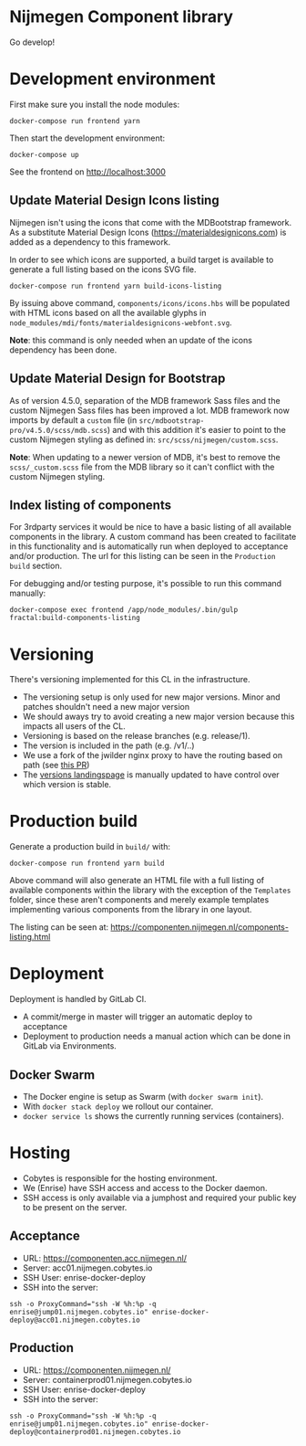 # Nijmegen Component library

Go develop!

# Development environment
First make sure you install the node modules:

    docker-compose run frontend yarn

Then start the development environment:

    docker-compose up

See the frontend on <http://localhost:3000>

## Update Material Design Icons listing

Nijmegen isn't using the icons that come with the MDBootstrap framework.
As a substitute Material Design Icons (https://materialdesignicons.com) is added as a dependency to this framework.

In order to see which icons are supported, a build target is available to generate a full listing based on the icons SVG file.

    docker-compose run frontend yarn build-icons-listing

By issuing above command, `components/icons/icons.hbs` will be populated with HTML icons based on all the available glyphs in `node_modules/mdi/fonts/materialdesignicons-webfont.svg`.

**Note**: this command is only needed when an update of the icons dependency has been done.

## Update Material Design for Bootstrap

As of version 4.5.0, separation of the MDB framework Sass files and the custom Nijmegen Sass files has been improved a lot.
MDB framework now imports by default a `custom` file (in `src/mdbootstrap-pro/v4.5.0/scss/mdb.scss`) and with this addition it's easier to point to the custom Nijmegen styling as defined in: `src/scss/nijmegen/custom.scss`.

**Note**: When updating to a newer version of MDB, it's best to remove the `scss/_custom.scss` file from the MDB library so it can't conflict with the custom Nijmegen styling.

## Index listing of components

For 3rdparty services it would be nice to have a basic listing of all available components in the library. A custom command has been created to facilitate in this functionality and is automatically run when deployed to acceptance and/or production. The url for this listing can be seen in the `Production build` section.

For debugging and/or testing purpose, it's possible to run this command manually:

    docker-compose exec frontend /app/node_modules/.bin/gulp fractal:build-components-listing


# Versioning

There's versioning implemented for this CL in the infrastructure.

* The versioning setup is only used for new major versions. Minor and patches shouldn't need a new major version
* We should aways try to avoid creating a new major version because this impacts all users of the CL.
* Versioning is based on the release branches (e.g. release/1).
* The version is included in the path (e.g. /v1/..)
* We use a fork of the jwilder nginx proxy to have the routing based on path (see [this PR](https://github.com/jwilder/nginx-proxy/pull/1083))
* The [versions landingspage](public/versions.html) is manually updated to have control over which version is stable.

# Production build

Generate a production build in `build/` with:

    docker-compose run frontend yarn build

Above command will also generate an HTML file with a full listing of available components within the library with the exception of the `Templates` folder, since these aren't components and merely example templates implementing various components from the library in one layout.

The listing can be seen at: https://componenten.nijmegen.nl/components-listing.html

# Deployment

Deployment is handled by GitLab CI.

* A commit/merge in master will trigger an automatic deploy to acceptance
* Deployment to production needs a manual action which can be done in GitLab via Environments.

## Docker Swarm
* The Docker engine is setup as Swarm (with `docker swarm init`).
* With `docker stack deploy` we rollout our container.
* `docker service ls` shows the currently running services (containers).

# Hosting

* Cobytes is responsible for the hosting environment.
* We (Enrise) have SSH access and access to the Docker daemon.
* SSH access is only available via a jumphost and required your public key to be present on the server.

## Acceptance

* URL: <https://componenten.acc.nijmegen.nl/>
* Server: acc01.nijmegen.cobytes.io
* SSH User: enrise-docker-deploy
* SSH into the server:
```shell
ssh -o ProxyCommand="ssh -W %h:%p -q enrise@jump01.nijmegen.cobytes.io" enrise-docker-deploy@acc01.nijmegen.cobytes.io
```

## Production

* URL: <https://componenten.nijmegen.nl/>
* Server: containerprod01.nijmegen.cobytes.io
* SSH User: enrise-docker-deploy
* SSH into the server:
```shell
ssh -o ProxyCommand="ssh -W %h:%p -q enrise@jump01.nijmegen.cobytes.io" enrise-docker-deploy@containerprod01.nijmegen.cobytes.io
```
